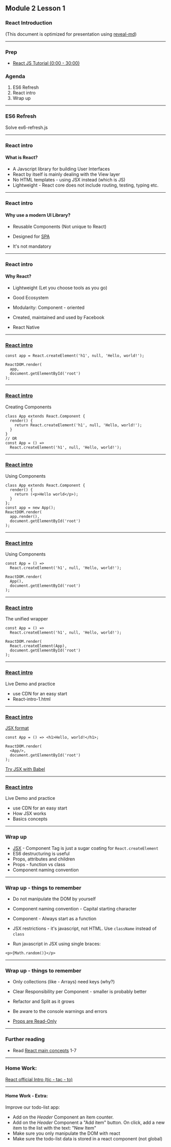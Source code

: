 ## Module 2 Lesson 1
### React Introduction
(This document is optimized for presentation using [reveal-md](https://github.com/webpro/reveal-md))

---

### Prep
* [React JS Tutorial (0:00 - 30:00)](https://www.youtube.com/watch?v=UtIOMUQ7nWM)

### Agenda
1. ES6 Refresh
1. React intro
6. Wrap up

---

### ES6 Refresh
Solve ex6-refresh.js

---

### React intro
#### What is React?
* <!-- .element: class="fragment" --> A Javscript library for building User Interfaces

* <!-- .element: class="fragment" --> React by itself is mainly dealing with the View layer

* <!-- .element: class="fragment" --> No HTML templates - using JSX instead (which is JS)

* <!-- .element: class="fragment" --> Lightweight - React core does not include routing, testing, typing etc.

---

### React intro
#### Why use a modern UI Library?

* Reusable Components (Not unique to React)
<!-- .element: class="fragment" -->

* Designed for <!-- .element: class="fragment" --> [SPA](https://he.wikipedia.org/wiki/%D7%99%D7%99%D7%A9%D7%95%D7%9E%D7%99_%D7%93%D7%A3_%D7%99%D7%97%D7%99%D7%93)

* It's not mandatory
<!-- .element: class="fragment" -->

---
### React intro
#### Why React?

* Lightweight (Let you choose tools as you go)
<!-- .element: class="fragment" -->

* Good Ecosystem
<!-- .element: class="fragment" -->

* Modularity: Component - oriented
<!-- .element: class="fragment" -->

* Created, maintained and used by Facebook
<!-- .element: class="fragment" -->

* React Native
<!-- .element: class="fragment" -->

---

### [React intro](https://reactjs.org/)

```
const app = React.createElement('h1', null, 'Hello, world!');

ReactDOM.render(
  app,
  document.getElementById('root')
);

```

---

### [React intro](https://reactjs.org/)
Creating Components
```
class App extends React.Component {
  render() {
    return React.createElement('h1', null, 'Hello, world!');
  }
}
// OR
const App = () => 
  React.createElement('h1', null, 'Hello, world!');
```
---

### [React intro](https://reactjs.org/)
Using Components
```
class App extends React.Component {
  render() {
    return (<p>Hello world</p>);
  }
};
const app = new App();
ReactDOM.render(
  app.render(),
  document.getElementById('root')
);
```

---

### [React intro](https://reactjs.org/)
Using Components
```
const App = () => 
  React.createElement('h1', null, 'Hello, world!');

ReactDOM.render(
  App(),
  document.getElementById('root')
);
```

---

### [React intro](https://reactjs.org/)
The unified wrapper
```
const App = () => 
  React.createElement('h1', null, 'Hello, world!');

ReactDOM.render(
  React.createElement(App),
  document.getElementById('root')
);
```

---

### [React intro](https://reactjs.org/)
Live Demo and practice
* use CDN for an easy start
* React-intro-1.html

---

### [React intro](https://reactjs.org/)
[JSX format](https://reactjs.org/docs/introducing-jsx.html)
```
const App = () => <h1>Hello, world!</h1>;

ReactDOM.render(
  <App/>,
  document.getElementById('root')
);
```
[Try JSX with Babel](https://babeljs.io/repl)

---

### [React intro](https://reactjs.org/)
Live Demo and practice
* use CDN for an easy start
* How JSX works
* Basics concepts


---

### Wrap up
* [JSX](https://babeljs.io/repl) - Component Tag is just a sugar coating for `React.createElement`
* ES6 destructuring is useful
* Props, attributes and children
* Props - function vs class
* Component naming convention


---

### Wrap up - things to remember
* Do not manipulate the DOM by yourself
<!-- .element: class="fragment" -->

* Component naming convention - Capital starting character
<!-- .element: class="fragment" -->

* Component - Always start as a function
<!-- .element: class="fragment" -->

* JSX restrictions - it's javascript, not HTML. Use `className` instead of `class`
<!-- .element: class="fragment" -->

* Run javascript in JSX using single braces:
<!-- .element: class="fragment" -->

```
<p>{Math.random()}</p>
```
<!-- .element: class="fragment" -->

---

### Wrap up - things to remember
* Only collections (like - Arrays) need keys (why?)
<!-- .element: class="fragment" -->

* Clear Responsibility per Component - smaller is probably better
<!-- .element: class="fragment" -->

* Refactor and Split as it grows
<!-- .element: class="fragment" -->

* Be aware to the console warnings and errors
<!-- .element: class="fragment" -->

* [Props are Read-Only](https://reactjs.org/docs/components-and-props.html#props-are-read-only)
<!-- .element: class="fragment" -->

---

### Further reading
* Read [React main concepts](https://reactjs.org/docs/add-react-to-a-website.html) 1-7


---

### Home Work:
[React official Intro (tic - tac - to)](https://reactjs.org/tutorial/tutorial.html)

---
#### Home Work - Extra:
Improve our todo-list app:
* Add on the *Header* Component an item counter.
* Add on the *Header* Component a "Add item" button. On click, add a new item to the list with the text: "New Item"
* Make sure you only manipulate the DOM with react
* Make sure the todo-list data is stored in a react component (not global)
